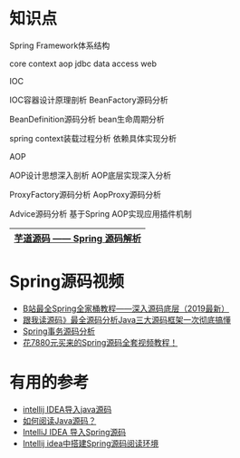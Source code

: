 

# 知识点

Spring Framework体系结构

core  context  aop  jdbc  data access  web

IOC

IOC容器设计原理剖析  BeanFactory源码分析

BeanDefinition源码分析  bean生命周期分析

spring context装载过程分析  依赖具体实现分析

AOP

AOP设计思想深入剖析  AOP底层实现深入分析

ProxyFactory源码分析  AopProxy源码分析

Advice源码分析  基于Spring AOP实现应用插件机制



[芋道源码 —— Spring 源码解析](http://svip.iocoder.cn/categories/Spring/)|
---|



# Spring源码视频

* [B站最全Spring全家桶教程——深入源码底层（2019最新）](https://www.bilibili.com/video/av64330731/?spm_id_from=333.788.videocard.0)
* [跟我读源码》最全源码分析Java三大源码框架一次彻底搞懂](https://www.bilibili.com/video/av67093775/?spm_id_from=333.788.videocard.17)
* [Spring事务源码分析](https://www.bilibili.com/video/av63568054/?p=10)
* [花7880元买来的Spring源码全套视频教程！](https://www.bilibili.com/video/BV1oE411N7ZU/?spm_id_from=333.788.videocard.9)
# 有用的参考

* [intellij IDEA导入java源码](https://www.cnblogs.com/gczmn/p/8795930.html)
* [如何阅读Java源码？](https://blog.csdn.net/fygu18/article/details/81295187)
* [IntelliJ IDEA 导入Spring源码](https://www.cnblogs.com/gczmn/archive/2018/01/30/8386250.html)
* [Intellij idea中搭建Spring源码阅读环境](https://blog.csdn.net/makeliwei1/article/details/80864551)
